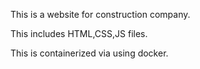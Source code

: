 

This is a website for construction company. 

This includes HTML,CSS,JS files. 

This is containerized via using docker.
 

